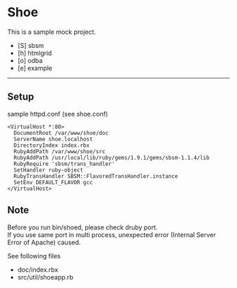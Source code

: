 # Shoe

This is a sample mock project.

* [S] sbsm
* [h] htmlgrid
* [o] odba
* [e] example

-----

## Setup

sample httpd.conf (see shoe.conf)

```
<VirtualHost *:80>
  DocumentRoot /var/www/shoe/doc
  ServerName shoe.localhost
  DirectoryIndex index.rbx
  RubyAddPath /var/www/shoe/src
  RubyAddPath /usr/local/lib/ruby/gems/1.9.1/gems/sbsm-1.1.4/lib
  RubyRequire 'sbsm/trans_handler'
  SetHandler ruby-object
  RubyTransHandler SBSM::FlavoredTransHandler.instance
  SetEnv DEFAULT_FLAVOR gcc 
</VirtualHost>
```

## Note

Before you run bin/shoed, please check druby port.  
If you use same port in multi process, unexpected error (Internal Server Error of Apache) caused.

See following files

* doc/index.rbx
* src/util/shoeapp.rb
